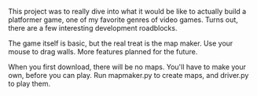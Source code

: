 This project was to really dive into what it would be like to actually build a platformer game, one of my favorite genres of video games.
Turns out, there are a few interesting development roadblocks.

The game itself is basic, but the real treat is the map maker. Use your mouse to drag walls. More features planned for the future.

When you first download, there will be no maps. You'll have to make your own, before you can play. Run mapmaker.py to create maps, and driver.py to play them.
